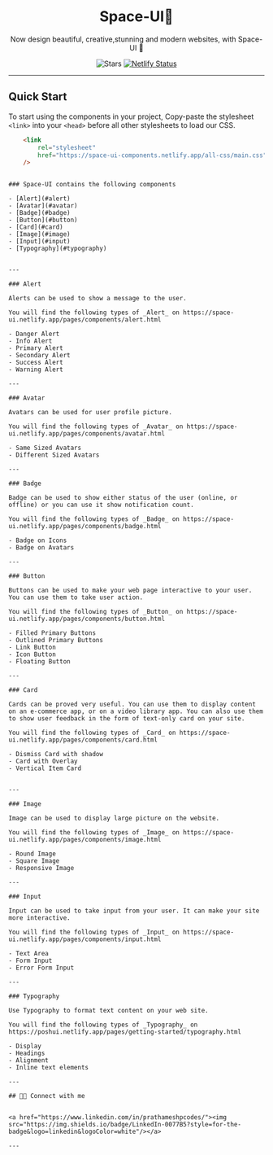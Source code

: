 <div align="center">



# Space-UI🚀

Now design beautiful, creative,stunning and modern websites, with   Space-UI 🚀


![Stars](https://img.shields.io/github/stars/prathameshpcodes/Space-UI-Documentation)
[![Netlify Status](https://api.netlify.com/api/v1/badges/a1fe7d1f-75e9-4c30-bd3a-8df76d74c08c/deploy-status)](https://app.netlify.com/sites/space-ui/deploys)

</div>

---

## Quick Start

To start using the components in your project, Copy-paste the stylesheet `<link>` into your `<head>` before all other stylesheets to load our CSS.

```html
    <link
        rel="stylesheet"
        href="https://space-ui-components.netlify.app/all-css/main.css"
    />
```


```

### Space-UI contains the following components

- [Alert](#alert)
- [Avatar](#avatar)
- [Badge](#badge)
- [Button](#button)
- [Card](#card)
- [Image](#image)
- [Input](#input)
- [Typography](#typography)


---

### Alert

Alerts can be used to show a message to the user.

You will find the following types of _Alert_ on https://space-ui.netlify.app/pages/components/alert.html

- Danger Alert
- Info Alert
- Primary Alert
- Secondary Alert
- Success Alert
- Warning Alert

---

### Avatar

Avatars can be used for user profile picture.

You will find the following types of _Avatar_ on https://space-ui.netlify.app/pages/components/avatar.html

- Same Sized Avatars
- Different Sized Avatars

---

### Badge

Badge can be used to show either status of the user (online, or offline) or you can use it show notification count.

You will find the following types of _Badge_ on https://space-ui.netlify.app/pages/components/badge.html

- Badge on Icons
- Badge on Avatars

---

### Button

Buttons can be used to make your web page interactive to your user. You can use them to take user action.

You will find the following types of _Button_ on https://space-ui.netlify.app/pages/components/button.html

- Filled Primary Buttons
- Outlined Primary Buttons
- Link Button
- Icon Button
- Floating Button

---

### Card

Cards can be proved very useful. You can use them to display content on an e-commerce app, or on a video library app. You can also use them to show user feedback in the form of text-only card on your site.

You will find the following types of _Card_ on https://space-ui.netlify.app/pages/components/card.html

- Dismiss Card with shadow
- Card with Overlay
- Vertical Item Card


---

### Image

Image can be used to display large picture on the website.

You will find the following types of _Image_ on https://space-ui.netlify.app/pages/components/image.html

- Round Image
- Square Image
- Responsive Image

---

### Input

Input can be used to take input from your user. It can make your site more interactive.

You will find the following types of _Input_ on https://space-ui.netlify.app/pages/components/input.html

- Text Area
- Form Input
- Error Form Input

---

### Typography

Use Typography to format text content on your web site.

You will find the following types of _Typography_ on https://poshui.netlify.app/pages/getting-started/typography.html

- Display
- Headings
- Alignment
- Inline text elements

---

## 👨‍💻 Connect with me


<a href="https://www.linkedin.com/in/prathameshpcodes/"><img src="https://img.shields.io/badge/LinkedIn-0077B5?style=for-the-badge&logo=linkedin&logoColor=white"/></a>

---



